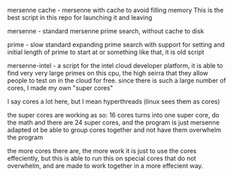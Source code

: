 mersenne cache - mersenne with cache to avoid filling memory
This is the best script in this repo for launching it and leaving

mersenne - standard mersenne prime search, without cache to disk

prime - slow standard expanding prime search with support for setting and initial length of prime to start at or something like that, it is old script

mersenne-intel - a script for the intel cloud developer platform, it is able to find very very large primes on this cpu, the high seirra that they allow people to test on in the cloud for free. since there is such a large number of cores, I made my own "super cores"

I say cores a lot here, but I mean hyperthreads (linux sees them as cores)

the super cores are working as so: 16 cores turns into one super core, do the math and there are 24 super cores, and the program is just mersenne adapted ot be able to group cores together and not have them overwhelm the program

the more cores there are, the more work it is just to use the cores effeciently, but this is able to run this on special cores that do not overwhelm, and are made to work together in a more effecient way.
